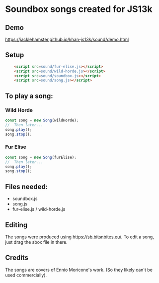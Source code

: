 # Soundbox songs created for JS13k

## Demo

https://jacklehamster.github.io/khan-js13k/sound/demo.html

## Setup

```html
    <script src=sound/fur-elise.js></script>
    <script src=sound/wild-horde.js></script>
    <script src=sound/soundbox.js></script>
    <script src=sound/song.js></script>
```

## To play a song:

### Wild Horde
```javascript
const song = new Song(wildHorde);
//  Then later...
song.play();
song.stop();
```

### Fur Elise
```javascript
const song = new Song(furElise);
//  Then later...
song.play();
song.stop();
```

## Files needed:
- soundbox.js
- song.js
- fur-elise.js / wild-horde.js

## Editing

The songs were produced using https://sb.bitsnbites.eu/. To edit a song, just drag the sbox file in there.

## Credits

The songs are covers of Ennio Moricone's work. (So they likely can't be used commercially).

